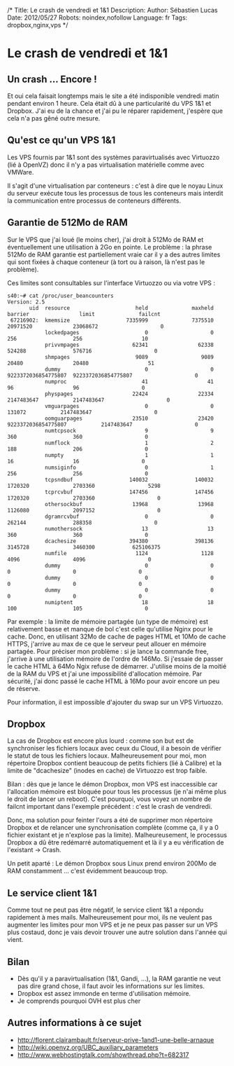/*
Title: Le crash de vendredi et 1&1
Description: 
Author: Sébastien Lucas
Date: 2012/05/27
Robots: noindex,nofollow
Language: fr
Tags: dropbox,nginx,vps
*/
# Le crash de vendredi et 1&1

## Un crash ... Encore !
Et oui cela faisait longtemps mais le site a été indisponible vendredi matin pendant environ 1 heure. Cela était dû à une particularité du VPS 1&1 et Dropbox. J'ai eu de la chance et j'ai pu le réparer rapidement, j'espère que cela n'a pas gêné outre mesure.

## Qu'est ce qu'un VPS 1&1

Les VPS fournis par 1&1 sont des systèmes paravirtualisés avec Virtuozzo (lié à OpenVZ) donc il n'y a pas virtualisation matérielle comme avec VMWare.

Il s'agit d'une virtualisation par conteneurs : c'est à dire que le noyau Linux du serveur exécute tous les processus de tous les conteneurs mais interdit la communication entre processus de conteneurs différents.

## Garantie de 512Mo de RAM

Sur le VPS que j'ai loué (le moins cher), j'ai droit à 512Mo de RAM et éventuellement une utilisation à 2Go en pointe. Le problème : la phrase 512Mo de RAM garantie est partiellement vraie car il y a des autres limites qui sont fixées à chaque conteneur (à tort ou à raison, là n'est pas le problème).

Ces limites sont consultables sur l'interface Virtuozzo ou via votre VPS : 

```
s40:~# cat /proc/user_beancounters
Version: 2.5
       uid  resource                     held              maxheld              barrier                limit              failcnt
 67216902:  kmemsize                  7335999              7375510             20971520             23068672                    0
            lockedpages                     0                    0                  256                  256                   10
            privvmpages                 62341                62338               524288               576716                    0
            shmpages                     9089                 9089                20480                20480                   51
            dummy                           0                    0  9223372036854775807  9223372036854775807                    0
            numproc                        41                   41                   96                   96                    0
            physpages                   22424                22334           2147483647           2147483647                    0
            vmguarpages                     0                    0               131072           2147483647                    0
            oomguarpages                23510                23420  9223372036854775807           2147483647                    0
            numtcpsock                      9                    9                  360                  360                    0
            numflock                        1                    2                  188                  206                    0
            numpty                          1                    1                   16                   16                    0
            numsiginfo                      0                    1                  256                  256                    0
            tcpsndbuf                  140032               140032              1720320              2703360                 5298
            tcprcvbuf                  147456               147456              1720320              2703360                    0
            othersockbuf                13968                13968              1126080              2097152                    0
            dgramrcvbuf                     0                    0               262144               288358                    0
            numothersock                   13                   13                  360                  360                    0
            dcachesize                 394380               398136              3145728              3460300            625106375
            numfile                      1124                 1128                 4096                 4096                    0
            dummy                           0                    0                    0                    0                    0
            dummy                           0                    0                    0                    0                    0
            dummy                           0                    0                    0                    0                    0
            numiptent                      18                   18                  100                  105                    0

```

Par exemple : la limite de mémoire partagée (un type de mémoire) est relativement basse et manque de bol c'est celle qu'utilise Nginx pour le cache. Donc, en utilisant 32Mo de cache de pages HTML et 10Mo de cache HTTPS, j'arrive au max de ce que le serveur peut allouer en mémoire partagée. Pour préciser mon problème : si je lance la commande free, j'arrive à une utilisation mémoire de l'ordre de 146Mo. Si j'essaie de passer le cache HTML à 64Mo Ngix refuse de démarrer. J'utilise moins de la moitié de la RAM du VPS et j'ai une impossibilité d'allocation mémoire. Par sécurité, j'ai donc passé le cache HTML à 16Mo pour avoir encore un peu de réserve.

Pour information, il est impossible d'ajouter du swap sur un VPS Virtuozzo.

## Dropbox

La cas de Dropbox est encore plus lourd : comme son but est de synchroniser les fichiers locaux avec ceux du Cloud, il a besoin de vérifier le statut de tous les fichiers locaux. Malheureusement pour moi, mon répertoire Dropbox contient beaucoup de petits fichiers (lié à Calibre) et la limite de "dcachesize" (inodes en cache) de Virtuozzo est trop faible.

Bilan : dès que je lance le démon Dropbox, mon VPS est inaccessible car l'allocation mémoire est bloquée pour tous les processus (je n'ai même plus le droit de lancer un reboot). C'est pourquoi, vous voyez un nombre de failcnt important dans l'exemple précédent : c'est le crash de vendredi.

Donc, ma solution pour feinter l'ours a été de supprimer mon répertoire Dropbox et de relancer une synchronisation complète (comme ça, il y a 0 fichier existant et je n'explose pas la limite). Malheureusement, le processus Dropbox a dû être redémarré automatiquement et là il y a eu vérification de l'existant -> Crash.

Un petit aparté : Le démon Dropbox sous Linux prend environ 200Mo de RAM constamment ... c'est évidemment beaucoup trop.

## Le service client 1&1

Comme tout ne peut pas être négatif, le service client 1&1 a répondu rapidement à mes mails. Malheureusement pour moi, ils ne veulent pas augmenter les limites pour mon VPS et je ne peux pas passer sur un VPS plus costaud, donc je vais devoir trouver une autre solution dans l'année qui vient.

## Bilan

* Dès qu'il y a paravirtualisation (1&1, Gandi, ...), la RAM garantie ne veut pas dire grand chose, il faut avoir les informations sur les limites.
* Dropbox est assez immonde en terme d'utilisation mémoire.
* Je comprends pourquoi OVH est plus cher 

## Autres informations à ce sujet

* http://florent.clairambault.fr/serveur-prive-1and1-une-belle-arnaque
* http://wiki.openvz.org/UBC_auxiliary_parameters
* http://www.webhostingtalk.com/showthread.php?t=682317


